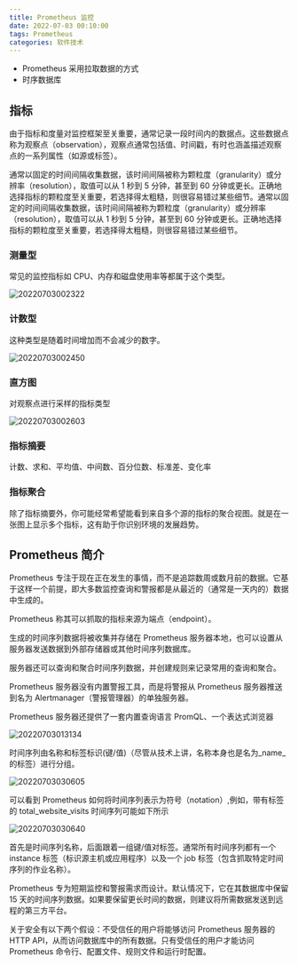 ```yaml
---
title: Prometheus 监控
date: 2022-07-03 00:10:00
tags: Prometheus
categories: 软件技术
---
```


- Prometheus 采用拉取数据的方式
- 时序数据库

## 指标

由于指标和度量对监控框架至关重要，通常记录一段时间内的数据点。这些数据点称为观察点（observation），观察点通常包括值、时间戳，有时也涵盖描述观察点的一系列属性（如源或标签）。

通常以固定的时间间隔收集数据，该时间间隔被称为颗粒度（granularity）或分辨率（resolution），取值可以从 1 秒到 5 分钟，甚至到 60 分钟或更长。正确地选择指标的颗粒度至关重要，若选择得太粗糙，则很容易错过某些细节。通常以固定的时间间隔收集数据，该时间间隔被称为颗粒度（granularity）或分辨率（resolution），取值可以从 1 秒到 5 分钟，甚至到 60 分钟或更长。正确地选择指标的颗粒度至关重要，若选择得太粗糙，则很容易错过某些细节。

### 测量型

常见的监控指标如 CPU、内存和磁盘使用率等都属于这个类型。

![20220703002322](https://gcore.jsdelivr.net/gh/Nayacco/cdn@master/blog/20220703002322.png)

### 计数型

这种类型是随着时间增加而不会减少的数字。

![20220703002450](https://gcore.jsdelivr.net/gh/Nayacco/cdn@master/blog/20220703002450.png)

### 直方图

对观察点进行采样的指标类型

![20220703002603](https://gcore.jsdelivr.net/gh/Nayacco/cdn@master/blog/20220703002603.png)

### 指标摘要

计数、求和、平均值、中间数、百分位数、标准差、变化率

### 指标聚合

除了指标摘要外，你可能经常希望能看到来自多个源的指标的聚合视图。就是在一张图上显示多个指标，这有助于你识别环境的发展趋势。

## Prometheus 简介

Prometheus 专注于现在正在发生的事情，而不是追踪数周或数月前的数据。它基于这样一个前提，即大多数监控查询和警报都是从最近的（通常是一天内的）数据中生成的。

Prometheus 称其可以抓取的指标来源为端点（endpoint）。

生成的时间序列数据将被收集并存储在 Prometheus 服务器本地，也可以设置从服务器发送数据到外部存储器或其他时间序列数据库。

服务器还可以查询和聚合时间序列数据，并创建规则来记录常用的查询和聚合。

Prometheus 服务器没有内置警报工具，而是将警报从 Prometheus 服务器推送到名为 Alertmanager（警报管理器）的单独服务器。

Prometheus 服务器还提供了一套内置查询语言 PromQL、一个表达式浏览器

![20220703013134](https://gcore.jsdelivr.net/gh/Nayacco/cdn@master/blog/20220703013134.png)

时间序列由名称和标签标识(键/值)（尽管从技术上讲，名称本身也是名为\_name\_的标签）进行分组。

![20220703030605](https://gcore.jsdelivr.net/gh/Nayacco/cdn@master/blog/20220703030605.png)

可以看到 Prometheus 如何将时间序列表示为符号（notation）,例如，带有标签的 total_website_visits 时间序列可能如下所示

![20220703030640](https://gcore.jsdelivr.net/gh/Nayacco/cdn@master/blog/20220703030640.png)

首先是时间序列名称，后面跟着一组键/值对标签。通常所有时间序列都有一个 instance 标签（标识源主机或应用程序）以及一个 job 标签（包含抓取特定时间序列的作业名称）。

Prometheus 专为短期监控和警报需求而设计。默认情况下，它在其数据库中保留 15 天的时间序列数据。如果要保留更长时间的数据，则建议将所需数据发送到远程的第三方平台。

关于安全有以下两个假设：不受信任的用户将能够访问 Prometheus 服务器的 HTTP API，从而访问数据库中的所有数据。只有受信任的用户才能访问 Prometheus 命令行、配置文件、规则文件和运行时配置。
